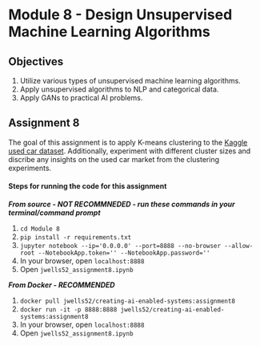 # Module 8 - Design Unsupervised Machine Learning Algorithms

## Objectives
1. Utilize various types of unsupervised machine learning algorithms.
2. Apply unsupervised algorithms to NLP and categorical data.
3. Apply GANs to practical AI problems.

## Assignment 8
The goal of this assignment is to apply K-means clustering to the [Kaggle used car dataset](https://www.kaggle.com/datasets/lepchenkov/usedcarscatalog). Additionally, experiment with different cluster sizes and discribe any insights on the used car market from the clustering experiments.

#### Steps for running the code for this assignment
***From source - NOT RECOMMNEDED - run these commands in your terminal/command prompt***
1. `cd Module 8`
2. `pip install -r requirements.txt`
3. `jupyter notebook --ip='0.0.0.0' --port=8888 --no-browser --allow-root --NotebookApp.token='' --NotebookApp.password=''`
4. In your browser, open `localhost:8888`
5. Open `jwells52_assignment8.ipynb`

***From Docker - RECOMMENDED***
1. `docker pull jwells52/creating-ai-enabled-systems:assignment8`
2. `docker run -it -p 8888:8888 jwells52/creating-ai-enabled-systems:assignment8`
3. In your browser, open `localhost:8888`
4. Open `jwells52_assignment8.ipynb`